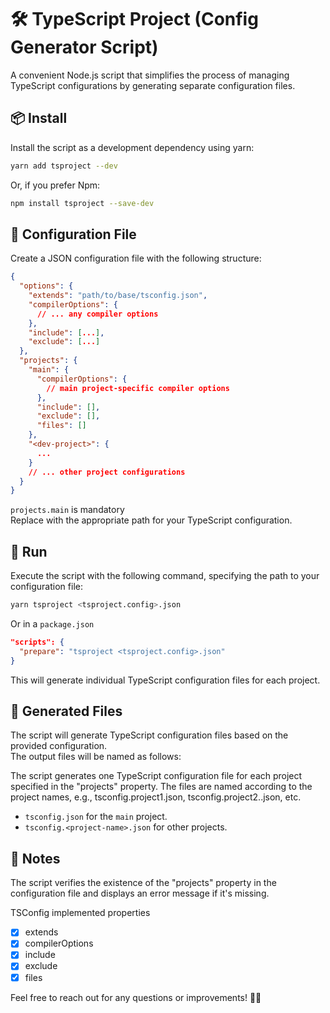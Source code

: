 # 🛠️ TypeScript Project (Config Generator Script)

A convenient Node.js script that simplifies the process of managing TypeScript configurations by generating separate configuration files.

## 📦 Install

Install the script as a development dependency using yarn:

```bash
yarn add tsproject --dev
```

Or, if you prefer Npm:

```bash
npm install tsproject --save-dev
```

## 📜 Configuration File

Create a JSON configuration file with the following structure:

```json
{
  "options": {
    "extends": "path/to/base/tsconfig.json",
    "compilerOptions": {
      // ... any compiler options
    },
    "include": [...],
    "exclude": [...]
  },
  "projects": {
    "main": {
      "compilerOptions": {
        // main project-specific compiler options
      },
      "include": [],
      "exclude": [],
      "files": []
    },
    "<dev-project>": {
      ...
    }
    // ... other project configurations
  }
}
```

`projects.main` is mandatory  
Replace <any> with the appropriate path for your TypeScript configuration.

## 🚀 Run

Execute the script with the following command, specifying the path to your configuration file:

```bash
yarn tsproject <tsproject.config>.json
```

Or in a `package.json`

```json
"scripts": {
  "prepare": "tsproject <tsproject.config>.json"
}
```

This will generate individual TypeScript configuration files for each project.

## 📁 Generated Files

The script will generate TypeScript configuration files based on the provided configuration.  
The output files will be named as follows:

The script generates one TypeScript configuration file for each project specified in the "projects" property. The files are named according to the project names, e.g., tsconfig.project1.json, tsconfig.project2..json, etc.

- `tsconfig.json` for the `main` project.
- `tsconfig.<project-name>.json` for other projects.

## 📌 Notes

The script verifies the existence of the "projects" property in the configuration file and displays an error message if it's missing.

TSConfig implemented properties

- [x] extends
- [x] compilerOptions
- [x] include
- [x] exclude
- [x] files

Feel free to reach out for any questions or improvements! 🚀🌈
